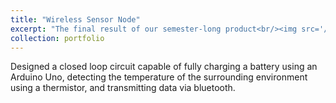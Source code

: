 ```yaml
---
title: "Wireless Sensor Node"
excerpt: "The final result of our semester-long product<br/><img src='/images/WSN.png'>"
collection: portfolio
---
```


Designed a closed loop circuit capable of fully charging a battery using an Arduino Uno, detecting the temperature of the surrounding environment using a thermistor, and transmitting data via bluetooth.
